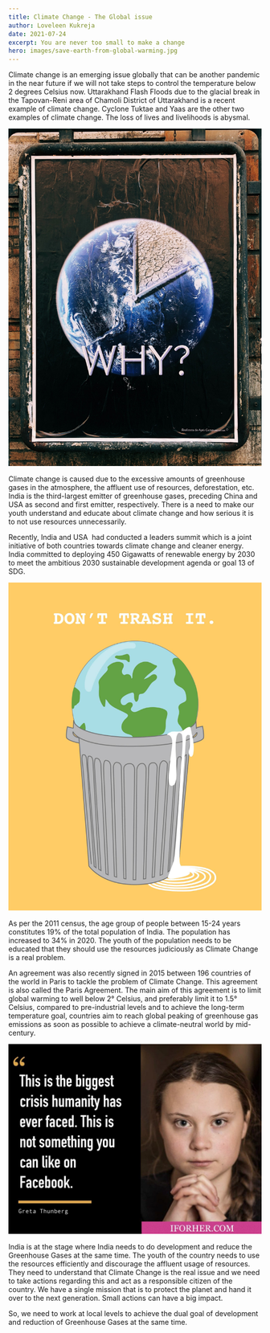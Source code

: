 ```yaml
---
title: Climate Change - The Global issue
author: Loveleen Kukreja
date: 2021-07-24
excerpt: You are never too small to make a change
hero: images/save-earth-from-global-warming.jpg
---
```

Climate change is an emerging issue globally that can be another pandemic in the near future if we will not take steps to control the temperature below 2 degrees Celsius now. Uttarakhand Flash Floods due to the glacial break in the Tapovan-Reni area of Chamoli District of Uttarakhand is a recent example of climate change. Cyclone Tuktae and Yaas are the other two examples of climate change. The loss of lives and livelihoods is abysmal.

![Why is earth corroding](images/earn-erupting.jpg "Why is earth corroding")

Climate change is caused due to the excessive amounts of greenhouse gases in the atmosphere, the affluent use of resources, deforestation, etc. India is the third-largest emitter of greenhouse gases, preceding China and USA as second and first emitter, respectively. There is a need to make our youth understand and educate about climate change and how serious it is to not use resources unnecessarily.

Recently, India and USA  had conducted a leaders summit which is a joint initiative of both countries towards climate change and cleaner energy. India committed to deploying 450 Gigawatts of renewable energy by 2030 to meet the ambitious 2030 sustainable development agenda or goal 13 of SDG.

![Don't trash it demonstration](images/dont-trash-it.jpg "Don't trash it demonstration")

As per the 2011 census, the age group of people between 15-24 years constitutes 19% of the total population of India. The population has increased to 34% in 2020. The youth of the population needs to be educated that they should use the resources judiciously as Climate Change is a real problem.

An agreement was also recently signed in 2015 between 196 countries of the world in Paris to tackle the problem of Climate Change. This agreement is also called the Paris Agreement. The main aim of this agreement is to limit global warming to well below 2° Celsius, and preferably limit it to 1.5° Celsius, compared to pre-industrial levels and to achieve the long-term temperature goal, countries aim to reach global peaking of greenhouse gas emissions as soon as possible to achieve a climate-neutral world by mid-century.

![Greta thunberg quote on global warming](images/greta-thunberg-quotes.jpeg "Greta thunberg quote on global warming")

India is at the stage where India needs to do development and reduce the Greenhouse Gases at the same time. The youth of the country needs to use the resources efficiently and discourage the affluent usage of resources. They need to understand that Climate Change is the real issue and we need to take actions regarding this and act as a responsible citizen of the country. We have a single mission that is to protect the planet and hand it over to the next generation. Small actions can have a big impact.

So, we need to work at local levels to achieve the dual goal of development and reduction of Greenhouse Gases at the same time.